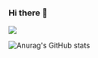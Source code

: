### Hi there 👋

<!--
**Yeinalee/Yeinalee** is a ✨ _special_ ✨ repository because its `README.md` (this file) appears on your GitHub profile.

Here are some ideas to get you started:

- 🔭 I’m currently working on ...
- 🌱 I’m currently learning ...
- 👯 I’m looking to collaborate on ...
- 🤔 I’m looking for help with ...
- 💬 Ask me about ...
- 📫 How to reach me: ...
- 😄 Pronouns: ...
- ⚡ Fun fact: ...
-->

<img src="https://img.shields.io/badge/Pyhton-3776AB?style=flat-square&logo=Python&logoColor=white"/>

![Anurag's GitHub stats](https://github-readme-stats.vercel.app/api?username=Yeinalee&show_icons=true&theme=radical)
